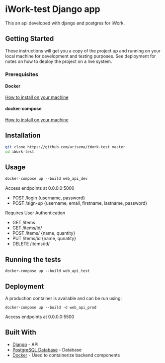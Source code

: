 # iWork-test Django app

This an api developed with django and postgres for iWork.

## Getting Started

These instructions will get you a copy of the project up and running on your local machine for development and testing purposes. See deployment for notes on how to deploy the project on a live system.

### Prerequisites

#### Docker 
[How to install on your machine](https://docs.docker.com/install/)

#### docker-compose 
[How to install on your machine](https://docs.docker.com/compose/install)


## Installation

```bash
git clone https://github.com/arisema/iWork-test master
cd iWork-test
```

## Usage

```python
docker-compose up --build web_api_dev
```
Access endpoints at 0.0.0.0:5000
- POST /login {username, password}
- POST /sign-up {username, email, firstname, lastname, password}

Requires User Authentication
- GET /items
- GET /items/id/
- POST /items/ {name, quantity}
- PUT /items/id {name, qunatity}
- DELETE /items/id/


## Running the tests

```
docker-compose up --build web_api_test
```

## Deployment

A production container is available and can be run using:

```
docker-compose up --build -d web_api_prod
```
Access endpoints at 0.0.0.0:5500


## Built With

* [Django](https://www.djangoproject.com/) - API
* [PostgreSQL Database](https://www.postgresql.org/docs/12/index.html) - Database
* [Docker](https://www.docker.com/) - Used to containerize backend components

